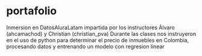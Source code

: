 # portafolio
Inmersion en DatosAluraLatam impartida por los instructores Álvaro (ahcamachod) y Christian (christian_pva)
Durante las clases nos instruyeron en el uso de python para determinar el precio de inmuebles en Colombia, procesando datos y entrenando un modelo con regresion linear
